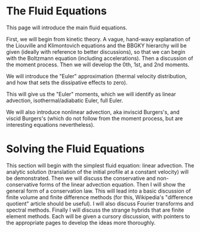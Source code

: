 # The Fluid Equations #

This page will introduce the main fluid equations.

First, we will begin from kinetic theory.  A vague, hand-wavy explanation of the Liouville and Klimontovich equations and the BBGKY hierarchy will be given (ideally with reference to better discussions), so that we can begin with the Boltzmann equation (including accelerations).  Then a discussion of the moment process.  Then we will develop the 0th, 1st, and 2nd moments.

We will introduce the "Euler" approximation (thermal velocity distribution, and how that sets the dissipative effects to zero).

This will give us the "Euler" moments, which we will identify as linear advection, isothermal/adiabatic Euler, full Euler.

We will also introduce nonlinear advection, aka inviscid Burgers's, and viscid Burgers's (which do not follow from the moment process, but are interesting equations nevertheless).

# Solving the Fluid Equations #

This section will begin with the simplest fluid equation: linear advection.  The analytic solution (translation of the initial profile at a constant velocity) will be demonstrated.  Then we will discuss the conservative and non-conservative forms of the linear advection equation.  Then I will show the general form of a conservation law.  This will lead into a basic discussion of finite volume and finite difference methods (for this, Wikipedia's "difference quotient" article should be useful).  I will also discuss Fourier transforms and spectral methods.  Finally I will discuss the strange hybrids that are finite element methods.  Each will be given a cursory discussion, with pointers to the appropriate pages to develop the ideas more thoroughly.